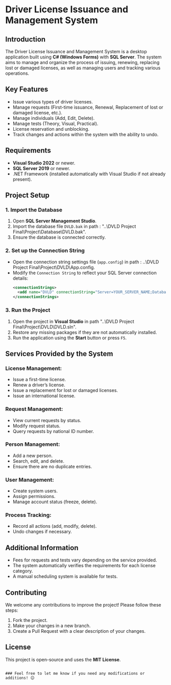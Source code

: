  
# Driver License Issuance and Management System

## Introduction
The Driver License Issuance and Management System is a desktop application built using **C# (Windows Forms)** with **SQL Server**. The system aims to manage and organize the process of issuing, renewing, replacing lost or damaged licenses, as well as managing users and tracking various operations.

## Key Features
- Issue various types of driver licenses.
- Manage requests (First-time issuance, Renewal, Replacement of lost or damaged license, etc.).
- Manage individuals (Add, Edit, Delete).
- Manage tests (Theory, Visual, Practical).
- License reservation and unblocking.
- Track changes and actions within the system with the ability to undo.

## Requirements
- **Visual Studio 2022** or newer.
- **SQL Server 2019** or newer.
- .NET Framework (installed automatically with Visual Studio if not already present).

## Project Setup
### 1. Import the Database
1. Open **SQL Server Management Studio**.
2. Import the database file  `DVLD.bak` in path : "..\DVLD Project Final\Project\Database\DVLD.bak".
3. Ensure the database is connected correctly.

### 2. Set up the Connection String
- Open the connection string settings file (`app.config`) in path : ..\DVLD Project Final\Project\DVLD\App.config.
- Modify the `Connection String` to reflect your SQL Server connection details:
  ```xml
  <connectionStrings>
    <add name="DVLD" connectionString="Server=YOUR_SERVER_NAME;Database=LicenseManagement;User Id=YOUR_USERNAME;Password=YOUR_PASSWORD;" providerName="System.Data.SqlClient" />
  </connectionStrings>
  

### 3. Run the Project
1. Open the project in **Visual Studio**  in  path "..\DVLD Project Final\Project\DVLD\DVLD.sln".
2. Restore any missing packages if they are not automatically installed.
3. Run the application using the **Start** button or press `F5`.

## Services Provided by the System
### License Management:
- Issue a first-time license.
- Renew a driver’s license.
- Issue a replacement for lost or damaged licenses.
- Issue an international license.

### Request Management:
- View current requests by status.
- Modify request status.
- Query requests by national ID number.

### Person Management:
- Add a new person.
- Search, edit, and delete.
- Ensure there are no duplicate entries.

### User Management:
- Create system users.
- Assign permissions.
- Manage account status (freeze, delete).

### Process Tracking:
- Record all actions (add, modify, delete).
- Undo changes if necessary.

## Additional Information
- Fees for requests and tests vary depending on the service provided.
- The system automatically verifies the requirements for each license category.
- A manual scheduling system is available for tests.

## Contributing
We welcome any contributions to improve the project! Please follow these steps:
1. Fork the project.
2. Make your changes in a new branch.
3. Create a Pull Request with a clear description of your changes.

## License
This project is open-source and uses the **MIT License**.
```

### Feel free to let me know if you need any modifications or additions! 😊
